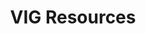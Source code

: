 ---
title: VIG Resources
type: landing

sections:
  - block: collection
    content:
      title: Resources
      text: ''
      filters:
        folders:
          - publication
        exclude_featured: true
    design:
      columns: '1'
      view: citation
  - block: cta-button-list
    content:
      # Need a custom icon?
      # Add an SVG image to the `assets/media/icons/` folder and reference it in the `icon` field below
      buttons:
        - text: Read my latest paper on LLMs
          icon: academicons/arxiv
          url: https://arxiv.org/abs/2304.01852
        - text: Watch my new YouTube video to achieve 20x productivity
          icon: brands/youtube
          url: https://youtube.com
        - text: Connect with me on LinkedIn
          icon: brands/linkedin
          url: https://linkedin.com
---
